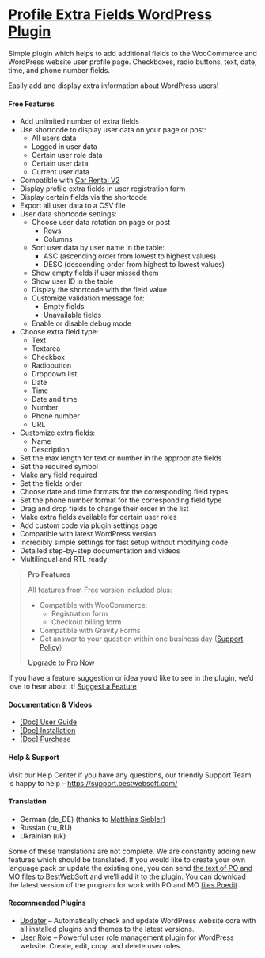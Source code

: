 <a href="https://bestwebsoft.com/products/wordpress/plugins/profile-extra-fields/" target=_blank>Profile Extra Fields WordPress Plugin</a>
========================

<p>Simple plugin which helps to add additional fields to the WooCommerce and WordPress website user profile page. Checkboxes, radio buttons, text, date, time, and phone number fields.</p>
<p>Easily add and display extra information about WordPress users!</p>
<p><span class="embed-youtube" style="text-align:center; display: block;"></span></p>
<h4>Free Features</h4>
<ul>
<li>Add unlimited number of extra fields</li>
<li>Use shortcode to display user data on your page or post:
<ul>
<li>All users data</li>
<li>Logged in user data</li>
<li>Certain user role data</li>
<li>Certain user data</li>
<li>Current user data</li>
</ul>
</li>
<li>Compatible with <a href="https://bestwebsoft.com/products/wordpress/plugins/car-rental-v2/?k=a8f05dd9a324c003f22923d43eb75eea" rel="nofollow ugc">Car Rental V2</a></li>
<li>Display profile extra fields in user registration form</li>
<li>Display certain fields via the shortcode</li>
<li>Export all user data to a CSV file </li>
<li>User data shortcode settings:
<ul>
<li>Choose user data rotation on page or post
<ul>
<li>Rows</li>
<li>Columns</li>
</ul>
</li>
<li>Sort user data by user name in the table:
<ul>
<li>ASC (ascending order from lowest to highest values)</li>
<li>DESC (descending order from highest to lowest values)</li>
</ul>
</li>
<li>Show empty fields if user missed them</li>
<li>Show user ID in the table</li>
<li>Display the shortcode with the field value</li>
<li>Customize validation message for:
<ul>
<li>Empty fields</li>
<li>Unavailable fields</li>
</ul>
</li>
<li>Enable or disable debug mode</li>
</ul>
</li>
<li>Choose extra field type:
<ul>
<li>Text</li>
<li>Textarea</li>
<li>Checkbox</li>
<li>Radiobutton</li>
<li>Dropdown list</li>
<li>Date</li>
<li>Time</li>
<li>Date and time</li>
<li>Number</li>
<li>Phone number</li>
<li>URL</li>
</ul>
</li>
<li>Customize extra fields:
<ul>
<li>Name</li>
<li>Description</li>
</ul>
</li>
<li>Set the max length for text or number in the appropriate fields</li>
<li>Set the required symbol</li>
<li>Make any field required</li>
<li>Set the fields order</li>
<li>Choose date and time formats for the corresponding field types</li>
<li>Set the phone number format for the corresponding field type</li>
<li>Drag and drop fields to change their order in the list</li>
<li>Make extra fields available for certain user roles</li>
<li>Add custom code via plugin settings page</li>
<li>Compatible with latest WordPress version</li>
<li>Incredibly simple settings for fast setup without modifying code</li>
<li>Detailed step-by-step documentation and videos</li>
<li>Multilingual and RTL ready</li>
</ul>
<blockquote>
<p><strong>Pro Features</strong></p>
<p>All features from Free version included plus:</p>
<ul>
<li>Compatible with WooCommerce:
<ul>
<li>Registration form</li>
<li>Checkout billing form</li>
</ul>
</li>
<li>Compatible with Gravity Forms</li>
<li>Get answer to your question within one business day (<a href="https://bestwebsoft.com/support-policy/" rel="nofollow ugc">Support Policy</a>)</li>
</ul>
<p><a href="https://bestwebsoft.com/products/wordpress/plugins/profile-extra-fields/?k=b21e006d6bce19b9c1ac7667c721fe1d" rel="nofollow ugc">Upgrade to Pro Now</a></p>
</blockquote>
<p>If you have a feature suggestion or idea you&#8217;d like to see in the plugin, we&#8217;d love to hear about it! <a href="https://support.bestwebsoft.com/hc/en-us/requests/new" rel="nofollow ugc">Suggest a Feature</a></p>
<h4>Documentation &amp; Videos</h4>
<ul>
<li><a href="https://docs.google.com/document/d/1dS8WUgdJOa4O5Ft48oe3z4iGTyN0cXC-SBBDoeHbChk" rel="nofollow ugc">[Doc] User Guide</a></li>
<li><a href="https://docs.google.com/document/d/1-hvn6WRvWnOqj5v5pLUk7Awyu87lq5B_dO-Tv-MC9JQ" rel="nofollow ugc">[Doc] Installation</a></li>
<li><a href="https://docs.google.com/document/d/1EUdBVvnm7IHZ6y0DNyldZypUQKpB8UVPToSc_LdOYQI" rel="nofollow ugc">[Doc] Purchase</a></li>
</ul>
<h4>Help &amp; Support</h4>
<p>Visit our Help Center if you have any questions, our friendly Support Team is happy to help &#8211; <a href="https://support.bestwebsoft.com/" rel="nofollow ugc">https://support.bestwebsoft.com/</a></p>
<h4>Translation</h4>
<ul>
<li>German (de_DE) (thanks to <a href="mailto:m&#097;&#x74;&#x74;&#104;&#105;&#x61;&#x73;&#046;&#115;&#x69;&#x65;&#098;&#108;&#x65;&#x72;&#064;&#103;&#x6d;a&#105;&#108;&#x2e;c&#111;&#x6d;" rel="nofollow ugc">Matthias Siebler</a>)</li>
<li>Russian (ru_RU)</li>
<li>Ukrainian (uk)</li>
</ul>
<p>Some of these translations are not complete. We are constantly adding new features which should be translated. If you would like to create your own language pack or update the existing one, you can send <a href="https://codex.wordpress.org/Translating_WordPress" rel="nofollow ugc">the text of PO and MO files</a> to <a href="https://support.bestwebsoft.com/hc/en-us/requests/new" rel="nofollow ugc">BestWebSoft</a> and we&#8217;ll add it to the plugin. You can download the latest version of the program for work with PO and MO <a href="https://www.poedit.net/download.php" rel="nofollow ugc">files Poedit</a>.</p>
<h4>Recommended Plugins</h4>
<ul>
<li><a href="https://bestwebsoft.com/products/wordpress/plugins/updater/?k=c70444d5332ad964766fa7f80de398dd" rel="nofollow ugc">Updater</a> &#8211; Automatically check and update WordPress website core with all installed plugins and themes to the latest versions.</li>
<li><a href="https://bestwebsoft.com/products/wordpress/plugins/user-role/?k=350d112a7272eeed8aac838bbe2dc8c8" rel="nofollow ugc">User Role</a> &#8211; Powerful user role management plugin for WordPress website. Create, edit, copy, and delete user roles.</li>
</ul>
